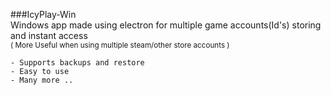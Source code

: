###IcyPlay-Win  
 Windows app made using electron for multiple game accounts(Id's) storing and instant access  
        <sub>( More Useful when using multiple steam/other store accounts )</sub>
        
    - Supports backups and restore
    - Easy to use
    - Many more ..
